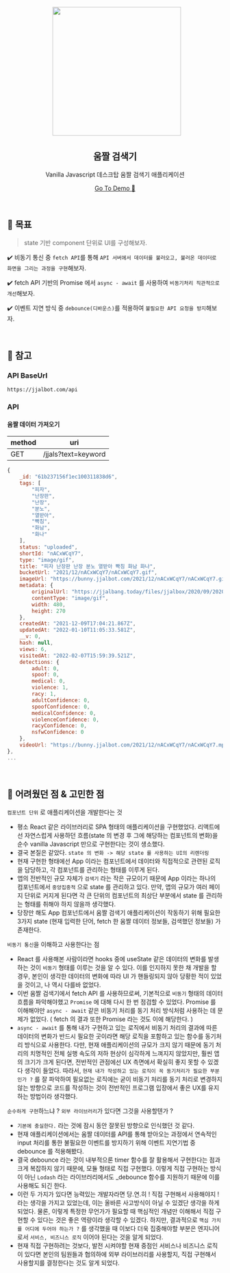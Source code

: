 <p align="middle" >
  <img src="https://cdn-icons-png.flaticon.com/512/6811/6811212.png" width="300">
</p>
<h2 align="middle">움짤 검색기</h2>
<p align="middle">Vanilla Javascript 데스크탑 움짤 검색기 애플리케이션</p>
<p align="middle"><a href="https://youngminss.github.io/js-jjal-finder/">Go To Demo 🚀</a></p>

<br />

## 🎯 목표

> state 기반 component 단위로 UI를 구성해보자.

✔️ 비동기 통신 중 `fetch API`를 통해 `API 서버에서 데이터를 불러오고, 불러온 데이터로 화면을 그리는 과정을 구현`해보자.

✔️ fetch API 기반의 Promise 에서 `async - await` 를 사용하여 `비동기처리 직관적으로 개선`해보자.

✔️ 이벤트 지연 방식 중 `debounce(디바운스)`를 적용하여 `불필요한 API 요청을 방지`해보자.

<br />

## 📝 참고

### API BaseUrl

```
https://jjalbot.com/api
```

### API

#### 움짤 데이터 가져오기

| method | uri                 |
| ------ | ------------------- |
| GET    | /jjals?text=keyword |

```javascript
{
    _id: "61b237156f1ec100311838d6",
    tags: [
        "피자",
        "난장판",
        "난장",
        "분노",
        "열받아",
        "빡침",
        "화남",
        "화나"
    ],
    status: "uploaded",
    shortId: "nACxWCqY7",
    type: "image/gif",
    title: "피자 난장판 난장 분노 열받아 빡침 화남 화나",
    bucketUrl: "2021/12/nACxWCqY7/nACxWCqY7.gif",
    imageUrl: "https://bunny.jjalbot.com/2021/12/nACxWCqY7/nACxWCqY7.gif",
    metadata: {
        originalUrl: "https://jjalbang.today/files/jjalbox/2020/09/20200912_5f5c45267c13a.gif",
        contentType: "image/gif",
        width: 480,
        height: 270
    },
    createdAt: "2021-12-09T17:04:21.867Z",
    updatedAt: "2022-01-10T11:05:33.581Z",
    __v: 0,
    hash: null,
    views: 6,
    visitedAt: "2022-02-07T15:59:39.521Z",
    detections: {
        adult: 0,
        spoof: 0,
        medical: 0,
        violence: 1,
        racy: 1,
        adultConfidence: 0,
        spoofConfidence: 0,
        medicalConfidence: 0,
        violenceConfidence: 0,
        racyConfidence: 0,
        nsfwConfidence: 0
    },
    videoUrl: "https://bunny.jjalbot.com/2021/12/nACxWCqY7/nACxWCqY7.mp4"
},
...
```

<br />

## 🧐 어려웠던 점 & 고민한 점

`컴포넌트 단위` 로 애플리케이션을 개발한다는 것

- 평소 React 같은 라이브러리로 SPA 형태의 애플리케이션을 구현했었다.
  리액트에선 자연스럽게 사용하던 흐름(state 의 변경 후 그에 해당하는 컴포넌트의 변화)을 순수 vanilla Javascript 만으로 구현한다는 것이 생소했다.
- 결국 본질은 같았다. `state 의 변화 -> 해당 state 를 사용하는 UI의 리렌더링`
- 현재 구현한 형태에선 App 이라는 컴포넌트에서 데이터와 직접적으로 관련된 로직을 담당하고, 각 컴포넌트를 관리하는 형태를 이루게 된다.
- 앱의 전반적인 규모 자체가 `검색기` 라는 작은 규모이기 때문에 App 이라는 하나의 컴포넌트에서 `중앙집중적` 으로 state 를 관리하고 있다.
  만약, 앱의 규모가 여러 페이지 단위로 커지게 된다면 각 큰 단위의 컴포넌트의 최상단 부분에서 state 를 관리하는 형태를 취해야 하지 않을까 생각했다.
- 당장만 해도 App 컴포넌트에서 움짤 검색기 애플리케이션이 작동하기 위해 필요한 3가지 state (현재 입력한 단어, fetch 한 움짤 데이터 정보들, 검색했던 정보들) 가 존재한다.

`비동기 통신`을 이해하고 사용한다는 점

- React 를 사용해본 사람이라면 hooks 중에 useState 같은 데이터의 변화를 발생하는 것이 `비동기` 형태를 이루는 것을 알 수 있다.
  이를 인지하지 못한 채 개발을 할 경우, 본인이 생각한 데이터의 변화에 따라 UI 가 핸들링되지 않아 당황한 적이 있었을 것이고, 나 역시 다를바 없었다.
- 이번 움짤 검색기에서 fetch API 를 사용하므로써, 기본적으로 `비동기` 형태의 데이터 흐름을 파악해야했고 `Promise` 에 대해 다시 한 번 점검할 수 있었다.
  Promise 를 이해해야만 `async - await` 같은 비동기 처리를 동기 처리 방식처럼 사용하는 데 문제가 없었다. ( fetch 의 결과 또한 Promise 라는 것도 이에 해당한다. )
- `async - await` 를 통해 내가 구현하고 있는 로직에서 비동기 처리의 결과에 따른 데이터의 변화가 반드시 필요한 곳이라면 해당 로직을 포함하고 있는 함수를 동기처리 방식으로 사용한다.
  다만, 현재 애플리케이션의 규모가 크지 않기 때문에 동기 처리의 치명적인 전체 실행 속도의 저하 현상이 심각하게 느껴지지 않았지만, 훨씬 앱의 크기가 크게 된다면, 전반적인 관점에선 UX 측면에서 확실히 좋지 못할 수 있겠다 생각이 들었다.
  따라서, `현재 내가 작성하고 있는 로직이 꼭 동기처리가 필요한 부분인가 ?` 를 잘 파악하여 필요없는 로직에는 굳이 비동기 처리를 동기 처리로 변경하지 않는 방향으로 코드를 작성하는 것이 전반적인 프로그램 입장에서 좋은 UX를 유지하는 방법이라 생각했다.

`순수하게 구현`하느냐 ? `외부 라이브러리`가 있다면 그것을 사용할텐가 ?

- `기본에 충실한다.` 라는 것에 잠시 동안 잘못된 방향으로 인식했던 것 같다.
- 현재 애플리케이션에서는 움짤 데이터를 API를 통해 받아오는 과정에서 연속적인 input 처리를 통한 불필요한 이벤트를 방지하기 위해 이벤트 지연기법 중 debounce 를 적용해봤다.
- 결국 debounce 라는 것이 내부적으론 timer 함수를 잘 활용해서 구현한다는 점과 크게 복잡하지 않기 때문에, 모듈 형태로 직접 구현했다.
  이렇게 직접 구현하는 방식이 아닌 `Lodash` 라는 라이브러리에서도 \_debounce 함수를 지원하기 때문에 이를 사용해도 되긴 한다.
- 이런 두 가지가 있다면 능력있는 개발자라면 당.연.히 ! 직접 구현해서 사용해야지 ! 라는 생각을 가지고 있었는데, 이는 올바른 사고방식이 아닐 수 있겠단 생각을 하게 되었다.
  물론, 이렇게 특정한 무언가가 필요할 때 핵심적인 개념만 이해해서 직접 구현할 수 있다는 것은 좋은 역량이라 생각할 수 있겠다.
  하지만, 결과적으로 `핵심 가치를 어디에 두어야 하는가 ?` 를 생각했을 때 이보다 더욱 집중해야할 부분은 엔지니어로서 `서비스, 비즈니스 로직` 이어야 된다는 것을 알게 되었다.
- 현재 직접 구현하려는 것보다, 발전 시켜야할 현재 중점인 서비스나 비즈니스 로직이 있다면 본인의 팀원들과 협의하에 외부 라이브러리를 사용할지, 직접 구현해서 사용할지를 결정한다는 것도 알게 되었다.
